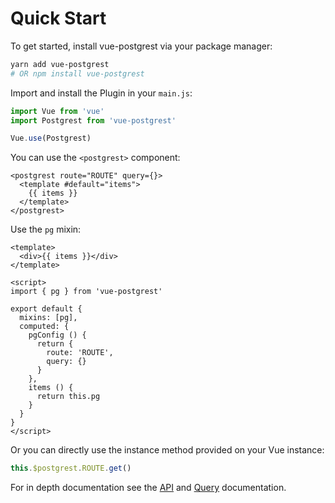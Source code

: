 # Quick Start

To get started, install vue-postgrest via your package manager:

``` bash
yarn add vue-postgrest
# OR npm install vue-postgrest
```

Import and install the Plugin in your `main.js`:

``` javascript
import Vue from 'vue'
import Postgrest from 'vue-postgrest'

Vue.use(Postgrest)
```

You can use the `<postgrest>` component:

``` vue
<postgrest route="ROUTE" query={}>
  <template #default="items">
    {{ items }}
  </template>
</postgrest>
```

Use the `pg` mixin:

``` vue
<template>
  <div>{{ items }}</div>
</template>

<script>
import { pg } from 'vue-postgrest'

export default {
  mixins: [pg],
  computed: {
    pgConfig () {
      return {
        route: 'ROUTE',
        query: {}
      }
    },
    items () {
      return this.pg
    }
  }
}
</script>
```

Or you can directly use the instance method provided on your Vue instance:

``` javascript
this.$postgrest.ROUTE.get()
```

For in depth documentation see the [API](../api/index) and [Query](../query/index) documentation.
